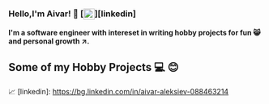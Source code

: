 ### Hello,I'm Aivar! 👋 [<img align="center" alt="aivaraleksiev | LinkedIn" width="22px" src="https://cdn.jsdelivr.net/npm/simple-icons@v3/icons/linkedin.svg" />][linkedin]
**I'm a software engineer with intereset in writing hobby projects for fun :smile_cat: and personal growth  :arrow_upper_right:.**


## Some of my Hobby Projects ‍:computer:  :blush:


:chart_with_upwards_trend:
[linkedin]: https://bg.linkedin.com/in/aivar-aleksiev-088463214
